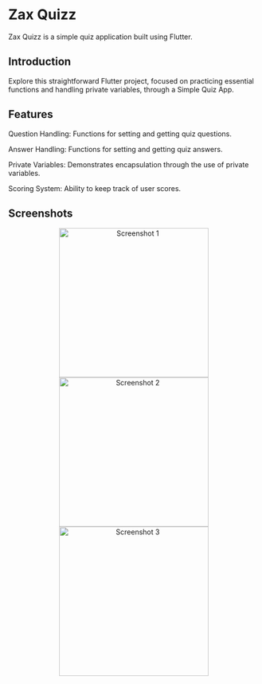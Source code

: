 # Zax Quizz

Zax Quizz is a simple quiz application built using Flutter.

## Introduction

Explore this straightforward Flutter project, focused on practicing essential functions and handling private variables, through a Simple Quiz App.

## Features

Question Handling: Functions for setting and getting quiz questions.

Answer Handling: Functions for setting and getting quiz answers.

Private Variables: Demonstrates encapsulation through the use of private variables.

Scoring System: Ability to keep track of user scores.

## Screenshots

<div align="center">
  <img src="https://github.com/ZakariaNasri/Quizzler-App/assets/129872644/cb335977-8a41-45a6-af5a-14fa86408c6e" alt="Screenshot 1" width="300" />
  <img src="https://github.com/ZakariaNasri/Quizzler-App/assets/129872644/cba70ad8-dfb7-4a4e-821e-77295a5bde37" alt="Screenshot 2" width="300" />
  <img src="https://github.com/ZakariaNasri/Quizzler-App/assets/129872644/a0a9d220-be91-4338-8532-a49f142aab27" alt="Screenshot 3" width="300" />
</div>


